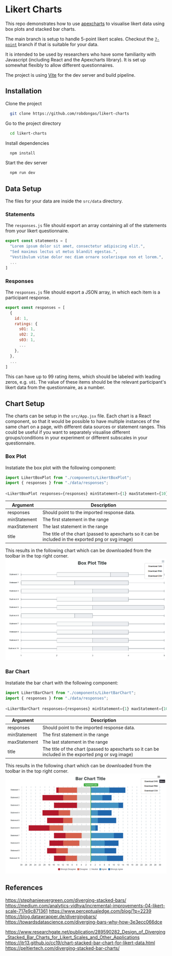 # Likert Charts
This repo demonstrates how to use [apexcharts](https://apexcharts.com/) to visualise likert data using box plots and stacked bar charts.

The main branch is setup to handle 5-point likert scales. Checkout the [`7-point`](https://github.com/robdongas/likert-charts/tree/7-point) branch if that is suitable for your data.

It is intended to be used by researchers who have some familiarity with Javascript (including React and the Apexcharts library). It is set up somewhat flexibly to allow different questionnaires.

The project is using [Vite](https://vitejs.dev/) for the dev server and build pipeline.

## Installation

Clone the project

```bash
  git clone https://github.com/robdongas/likert-charts
```

Go to the project directory

```bash
  cd likert-charts
```

Install dependencies

```bash
  npm install
```

Start the dev server

```bash
  npm run dev
```

## Data Setup
The files for your data are inside the `src/data` directory.

### Statements
The `responses.js` file should export an array containing all of the statements from your likert questionnaire.

```js
export const statements = [
  "Lorem ipsum dolor sit amet, consectetur adipiscing elit.",
  "Sed maximus lectus ut metus blandit egestas.",
  "Vestibulum vitae dolor nec diam ornare scelerisque non et lorem.",
  ...
]
```

### Responses

The `responses.js` file should export a JSON array, in which each item is a participant response.

```js
export const responses = [
  {
    id: 1,
    ratings: {
      s01: 1,
      s02: 2,
      s03: 1,
      ...
    },
  },
  ...
]
```

This can have up to 99 rating items, which should be labeled with leading zeros, e.g. `s01`. The value of these items should be the relevant participant's likert data from the questionnaire, as a number. 

## Chart Setup
The charts can be setup in the `src/App.jsx` file. Each chart is a React component, so that it would be possible to have multiple instances of the same chart on a page, with different data sources or statement ranges. This could be useful if you want to separately visualise different groups/conditions in your experiment or different subscales in your questionnaire.

### Box Plot
Instatiate the box plot with the following component:

```js
import LikertBoxPlot from "./components/LikertBoxPlot";
import { responses } from "./data/responses";

<LikertBoxPlot responses={responses} minStatement={1} maxStatement={10} title={"Box Plot Title"} />
```

|Argument| Description|
|---|---|
|responses| Should point to the imported response data.
|minStatement| The first statement in the range|
|maxStatement| The last statement in the range|
|title| The title of the chart (passed to apexcharts so it can be included in the exported png or svg image)

This results in the following chart which can be downloaded from the toolbar in the top right corner.
![Box plot example showing download options](public/box.png)

### Bar Chart
Instatiate the bar chart with the following component:

```js
import LikertBarChart from "./components/LikertBarChart";
import { responses } from "./data/responses";

<LikertBarChart responses={responses} minStatement={1} maxStatement={10} title={"Bar Chart Title"} />
```

|Argument| Description|
|---|---|
|responses| Should point to the imported response data.
|minStatement| The first statement in the range|
|maxStatement| The last statement in the range|
|title| The title of the chart (passed to apexcharts so it can be included in the exported png or svg image)

This results in the following chart which can be downloaded from the toolbar in the top right corner.
![Bar chart example showing download options](public/bar.png)


## References
https://stephanieevergreen.com/diverging-stacked-bars/
https://medium.com/analytics-vidhya/incremental-improvements-04-likert-scale-717e9c871361
https://www.perceptualedge.com/blog/?p=2239
https://blog.datawrapper.de/divergingbars/
https://towardsdatascience.com/diverging-bars-why-how-3e3ecc066dce

https://www.researchgate.net/publication/289590282_Design_of_Diverging_Stacked_Bar_Charts_for_Likert_Scales_and_Other_Applications
https://jtr13.github.io/cc19/chart-stacked-bar-chart-for-likert-data.html
https://peltiertech.com/diverging-stacked-bar-charts/



